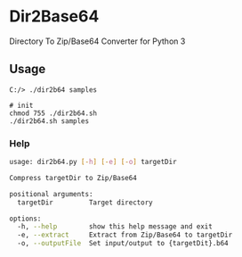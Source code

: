 # Dir2Base64
Directory To Zip/Base64 Converter for Python 3

## Usage
```cmd: Windows
C:/> ./dir2b64 samples
```

```sh: *nix
# init
chmod 755 ./dir2b64.sh
./dir2b64.sh samples
```

### Help
```sh
usage: dir2b64.py [-h] [-e] [-o] targetDir

Compress targetDir to Zip/Base64

positional arguments:
  targetDir         Target directory

options:
  -h, --help        show this help message and exit
  -e, --extract     Extract from Zip/Base64 to targetDir
  -o, --outputFile  Set input/output to {targetDit}.b64
```
